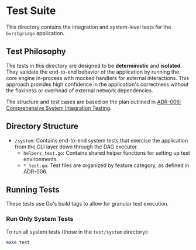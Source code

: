 # Test Suite

This directory contains the integration and system-level tests for the `burstgridgo` application.

## Test Philosophy

The tests in this directory are designed to be **deterministic** and **isolated**. They validate the end-to-end behavior of the application by running the core engine in-process with mocked handlers for external interactions. This approach provides high confidence in the application's correctness without the flakiness or overhead of external network dependencies.

The structure and test cases are based on the plan outlined in [ADR-006: Comprehensive System Integration Testing](../../docs/features/ADR-006-system-integration-testing.md).

## Directory Structure

-   `/system`: Contains end-to-end system tests that exercise the application from the CLI layer down through the DAG executor.
    -   `helpers_test.go`: Contains shared helper functions for setting up test environments.
    -   `*_test.go`: Test files are organized by feature category, as defined in ADR-006.

## Running Tests

These tests use Go's build tags to allow for granular test execution.

### Run Only System Tests

To run all system tests (those in the `test/system` directory):

```sh
make test
```